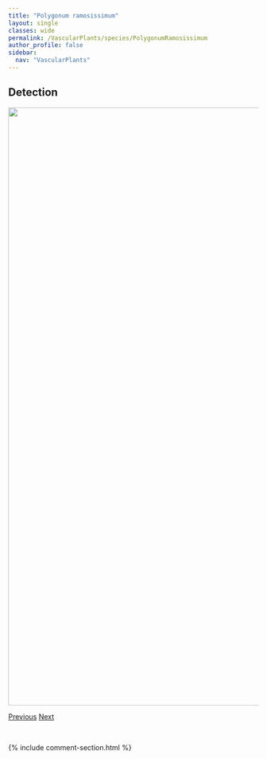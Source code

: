 ```yaml
---
title: "Polygonum ramosissimum"
layout: single
classes: wide
permalink: /VascularPlants/species/PolygonumRamosissimum
author_profile: false
sidebar:
  nav: "VascularPlants"
---
```


<h2>Detection</h2>

<a href="https://drive.google.com/uc?export=view&id=1mLU01JGhVJc8nvwl-Q5Q-sr_kALB1dqI">
<img src="https://drive.google.com/uc?export=view&id=1mLU01JGhVJc8nvwl-Q5Q-sr_kALB1dqI" height = "1200" width = "800">
</a>


<a href="/DevelopmentWebsite/VascularPlants/species/PolygonumErectum" class="pagination--pager" title="Polygonum erectum">Previous</a> <a href="/DevelopmentWebsite/VascularPlants/species/Polypodium" class="pagination--pager" title="Polypodium">Next</a>

<p>&nbsp;</p>

{% include comment-section.html %}
